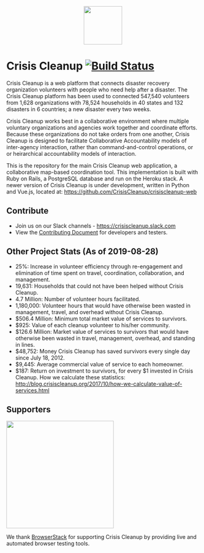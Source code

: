 <p align="center"><a href="https://www.crisiscleanup.org" target="_blank"><img width="100"src="https://www.crisiscleanup.org/assets/ccu-logo-balloons-353e457afd4f92da5df63e398a3688da.png"></a></p>

# Crisis Cleanup [![Build Status](https://circleci.com/gh/CrisisCleanup/crisiscleanup.png?style=shield)](https://circleci.com/gh/crisiscleanup/crisiscleanup)

Crisis Cleanup is a web platform that connects disaster recovery organization volunteers with people who need help after a disaster. The Crisis Cleanup platform has been used to connected 547,540 volunteers from 1,628 organizations with 78,524 households in 40 states and 132 disasters in 6 countries; a new disaster every two weeks.

Crisis Cleanup works best in a collaborative environment where multiple voluntary organizations and agencies work together and coordinate efforts. Because these organizations do not take orders from one another, Crisis Cleanup is designed to facilitate Collaborative Accountability models of inter-agency interaction, rather than command-and-control operations, or or heirarchical accountability models of interaction. 

This is the repository for the main Crisis Cleanup web application, a collaborative map-based coordination tool. This implementation is built with Ruby on Rails, a PostgreSQL database and run on the Heroku stack. A newer version of Crisis Cleanup is under development, written in Python and Vue.js, located at: https://github.com/CrisisCleanup/crisiscleanup-web

## Contribute

- Join us on our Slack channels - https://crisiscleanup.slack.com
- View the [Contributing Document](./CONTRIBUTING.md) for developers and testers.

Other Project Stats (As of 2019-08-28)
-------------

 - 25%: Increase in volunteer efficiency through re-engagement and elimination of time spent on travel, coordination, collaboration, and management.
 - 19,631: Households that could not have been helped without Crisis Cleanup.
 - 4.7 Million: Number of volunteer hours facilitated.
 - 1,180,000: Volunteer hours that would have otherwise been wasted in management, travel, and overhead without Crisis Cleanup.
 - $506.4 Million: Minimum total market value of services to survivors.
 - $925: Value of each cleanup volunteer to his/her community.
 - $126.6 Million: Market value of services to survivors that would have otherwise been wasted in travel, management, overhead, and standing in lines.
 - $48,752: Money Crisis Cleanup has saved survivors every single day since July 18, 2012.
 - $9,445: Average commercial value of service to each homeowner.
 - $187: Return on investment to survivors, for every $1 invested in Crisis Cleanup.
How we calculate these statistics: http://blog.crisiscleanup.org/2017/10/how-we-calculate-value-of-services.html

## Supporters
<img src="http://www.browserstack.com/images/layout/browserstack-logo-600x315.png" width="280"/>

We thank [BrowserStack](http://www.browserstack.com) for supporting Crisis Cleanup by providing live and automated browser testing tools.
